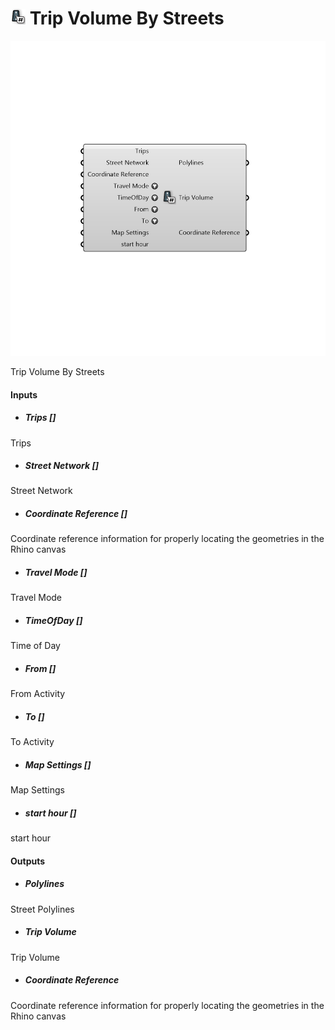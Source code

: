 # ![](../../images/icons/Trip_Volume_By_Streets.png) Trip Volume By Streets

![](../../images/components/Trip_Volume_By_Streets.png)

Trip Volume By Streets

#### Inputs
* ##### Trips []
Trips
* ##### Street Network []
Street Network
* ##### Coordinate Reference []
Coordinate reference information for properly locating the geometries in the Rhino canvas
* ##### Travel Mode []
Travel Mode
* ##### TimeOfDay []
Time of Day
* ##### From []
From Activity
* ##### To []
To Activity
* ##### Map Settings []
Map Settings
* ##### start hour []
start hour

#### Outputs
* ##### Polylines
Street Polylines
* ##### Trip Volume
Trip Volume
* ##### Coordinate Reference
Coordinate reference information for properly locating the geometries in the Rhino canvas